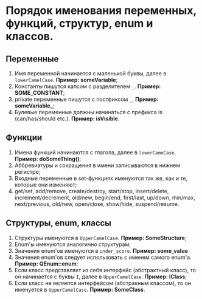 # Порядок именования переменных, функций, структур, enum и классов.
## Переменные
1. Имя переменной начинается с маленькой буквы, далее в `lowerCamelCase`. **Пример: someVariable**;
2. Константы пишутся капсом с разделителем `_`. **Пример: SOME_CONSTANT**;
3. private переменные пишутся с постфиксом `_`. **Пример: someVariable_**;
4. Булевые переменные должны начинаться с префикса is (can/has/should etc.). **Пример: isVisible**.

## Функции
1. Имена функций начинаются с глагола, далее в `lowerCameCase`. **Пример: doSomeThing()**;
2. Аббревиатуры и сокращения в имени записываются в нижнем регистре;
3. Входные переменные в set-функциях именуются так же, как и те, которые они изменяют;
4. get/set, add/remove, create/destroy, start/stop, insert/delete, increment/decrement, old/new, begin/end, first/last, up/down, min/max, next/previous, old/new, open/close, show/hide, suspend/resume.
    
## Структуры, enum, классы
1. Cтруктуры именуются в `UpperCamelCase`. **Пример: SomeStructure**;
2. Enum'ы именуются аналогично структурам;
3. Значения enum'ов именуются в `under_score`. **Пример: some_value**
4. Значения enum'ов следует использовать с именем самого enum'а. **Пример: QEnum::enum**;
5. Если класс представляет из себя интерфейс (абстрактный класс), то он начинается с буквы `I`, далее в `UpperCamelCase`. **Пример: IClass**;
6. Если класс не является интерфейсом (абстракным классом), то он именуется в `UpperCamelCase`. **Пример: SomeClass**.